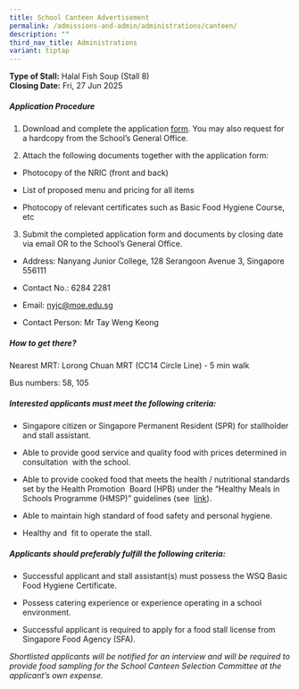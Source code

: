 ```yaml
---
title: School Canteen Advertisement
permalink: /admissions-and-admin/administrations/canteen/
description: ""
third_nav_title: Administrations
variant: tiptap
---
```

<p><strong>Type of Stall:</strong> Halal Fish Soup (Stall 8)
<br><strong>Closing Date:</strong> Fri, 27 Jun 2025</p>
<h5>Application Procedure</h5>
<ol>
<li>
<p>Download and complete the application <a href="/files/Application_for_Canteen_Stall_in_Existing_School__Sep_2023_.pdf" rel="noopener noreferrer nofollow" target="_blank">form</a>.
You may also request for a hardcopy from the School’s General Office.</p>
</li>
<li>
<p>Attach the following documents together with the application form:</p>
</li>
</ol>
<ul data-tight="true" class="tight">
<li>
<p>Photocopy of the NRIC (front and back)</p>
</li>
<li>
<p>List of proposed menu and pricing for all items</p>
</li>
<li>
<p>Photocopy of relevant certificates such as Basic Food Hygiene Course,
etc</p>
</li>
</ul>
<ol start="3" data-tight="true" class="tight">
<li>
<p>Submit the completed application form and documents by closing date via
email OR to the School’s General Office.</p>
</li>
</ol>
<ul data-tight="true" class="tight">
<li>
<p>Address: Nanyang Junior College, 128 Serangoon Avenue 3, Singapore 556111</p>
</li>
<li>
<p>Contact No.: 6284 2281</p>
</li>
<li>
<p>Email: <a href="mailto:nyjc@moe.edu.sg" rel="noopener noreferrer nofollow" target="_blank">nyjc@moe.edu.sg</a>
</p>
</li>
<li>
<p>Contact Person: Mr Tay Weng Keong</p>
</li>
</ul>
<h5>How to get there?</h5>
<p>Nearest MRT: Lorong Chuan MRT (CC14 Circle Line) - 5 min walk</p>
<p>Bus numbers: 58, 105</p>
<h5>Interested applicants must meet the following criteria:</h5>
<ul>
<li>
<p>Singapore citizen or Singapore Permanent Resident (SPR) for stallholder
and stall assistant.</p>
</li>
<li>
<p>Able to provide good service and quality food with prices determined in
consultation &nbsp;with the school.</p>
</li>
<li>
<p>Able to provide cooked food that meets the health / nutritional standards
set by the Health Promotion &nbsp;Board (HPB) under the “Healthy Meals
in Schools Programme (HMSP)” guidelines (see &nbsp;<a href="https://www.hpb.gov.sg/schools/school-programmes/healthy-meals-in-schools-programme" rel="noopener noreferrer nofollow" target="_blank">link</a>).</p>
</li>
<li>
<p>Able to maintain high standard of food safety and personal hygiene.</p>
</li>
<li>
<p>Healthy and &nbsp;fit to operate the stall.</p>
</li>
</ul>
<h5>Applicants should preferably fulfill the following criteria:</h5>
<ul data-tight="true" class="tight">
<li>
<p>Successful applicant and stall assistant(s) must possess the WSQ Basic
Food Hygiene Certificate.</p>
</li>
<li>
<p>Possess catering experience or experience operating in a school environment.</p>
</li>
<li>
<p>Successful applicant is required to apply for a food stall license from
Singapore Food Agency (SFA).</p>
</li>
</ul>
<p><em>Shortlisted applicants will be notified for an interview and will be required to provide food sampling for the School Canteen Selection Committee at the applicant’s own expense.</em>
</p>